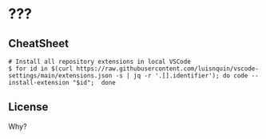
# ???

## CheatSheet

```shell
# Install all repository extensions in local VSCode
$ for id in $(curl https://raw.githubusercontent.com/luisnquin/vscode-settings/main/extensions.json -s | jq -r '.[].identifier'); do code --install-extension "$id";  done
```

## License

Why?
